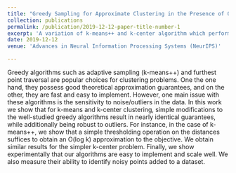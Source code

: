 ```yaml
---
title: "Greedy Sampling for Approximate Clustering in the Presence of Outliers"
collection: publications
permalink: /publication/2019-12-12-paper-title-number-1
excerpt: 'A variation of k-means++ and k-center algorithm which performs better than the original in presence of outliers'
date: 2019-12-12
venue: 'Advances in Neural Information Processing Systems (NeurIPS)'

---
```


Greedy algorithms such as adaptive sampling (k-means++) and furthest point
traversal are popular choices for clustering problems. One the one hand, they
possess good theoretical approximation guarantees, and on the other, they are fast
and easy to implement. However, one main issue with these algorithms is the
sensitivity to noise/outliers in the data. In this work we show that for k-means and
k-center clustering, simple modifications to the well-studied greedy algorithms
result in nearly identical guarantees, while additionally being robust to outliers. For
instance, in the case of k-means++, we show that a simple thresholding operation
on the distances suffices to obtain an O(log k) approximation to the objective.
We obtain similar results for the simpler k-center problem. Finally, we show
experimentally that our algorithms are easy to implement and scale well. We also
measure their ability to identify noisy points added to a dataset.